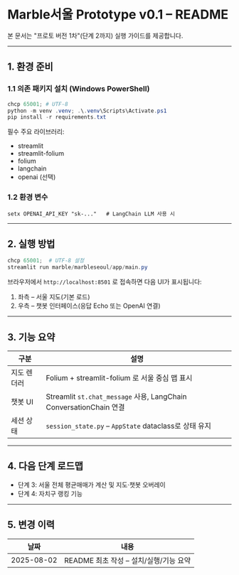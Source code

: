 # Marble서울 Prototype v0.1 – README

본 문서는 "프로토 버전 1차"(단계 2까지) 실행 가이드를 제공합니다.

---

## 1. 환경 준비

### 1.1 의존 패키지 설치 (Windows PowerShell)
```powershell
chcp 65001; # UTF-8
python -m venv .venv; .\.venv\Scripts\Activate.ps1
pip install -r requirements.txt
```

필수 주요 라이브러리:
- streamlit
- streamlit-folium
- folium
- langchain
- openai (선택)

### 1.2 환경 변수
```
setx OPENAI_API_KEY "sk-..."   # LangChain LLM 사용 시
```

---

## 2. 실행 방법

```powershell
chcp 65001;  # UTF-8 설정
streamlit run marble/marbleseoul/app/main.py
```

브라우저에서 `http://localhost:8501` 로 접속하면 다음 UI가 표시됩니다:
1. 좌측 – 서울 지도(기본 로드)
2. 우측 – 챗봇 인터페이스(응답 Echo 또는 OpenAI 연결)

---

## 3. 기능 요약
| 구분 | 설명 |
|------|------|
| 지도 렌더러 | Folium + streamlit-folium 로 서울 중심 맵 표시 |
| 챗봇 UI | Streamlit `st.chat_message` 사용, LangChain ConversationChain 연결 |
| 세션 상태 | `session_state.py` – `AppState` dataclass로 상태 유지 |

---

## 4. 다음 단계 로드맵
- 단계 3: 서울 전체 평균매매가 계산 및 지도·챗봇 오버레이
- 단계 4: 자치구 랭킹 기능

---

## 5. 변경 이력
| 날짜 | 내용 |
|------|------|
| 2025-08-02 | README 최초 작성 – 설치/실행/기능 요약 | 